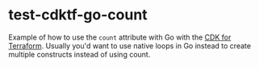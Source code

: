 # test-cdktf-go-count

Example of how to use the `count` attribute with Go with the [CDK for Terraform](https://cdk.tf).
Usually you'd want to use native loops in Go instead to create multiple constructs instead of using count.